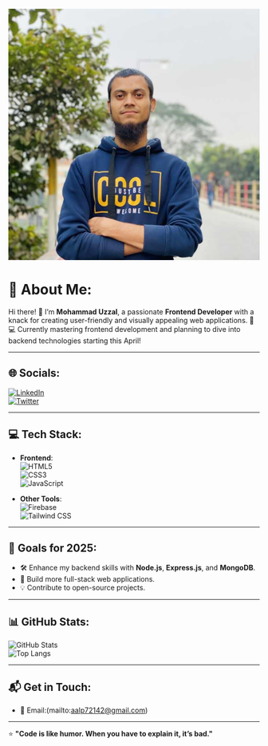 ![Hello, I'm Uzzal!](https://github.com/mohammaduzzal/mohammaduzzal/blob/main/img.jpg)
# 💫 About Me:
Hi there! 👋 I’m **Mohammad Uzzal**, a passionate **Frontend Developer** with a knack for creating user-friendly and visually appealing web applications. 🚀  
💻 Currently mastering frontend development and planning to dive into backend technologies starting this April!  

---

## 🌐 Socials:
[![LinkedIn](https://img.shields.io/badge/LinkedIn-%230077B5.svg?logo=linkedin&logoColor=white)](https://www.linkedin.com/in/mohammad-uzzal-289a24283/)  
[![Twitter](https://img.shields.io/badge/Twitter-%231DA1F2.svg?logo=twitter&logoColor=white)](https://x.com/bright0001011)



---

## 💻 Tech Stack:
- **Frontend**:  
  ![HTML5](https://img.shields.io/badge/HTML5-%23E34F26.svg?style=flat&logo=html5&logoColor=white)  
  ![CSS3](https://img.shields.io/badge/CSS3-%231572B6.svg?style=flat&logo=css3&logoColor=white)  
  ![JavaScript](https://img.shields.io/badge/JavaScript-%23F7DF1E.svg?style=flat&logo=javascript&logoColor=black)  

- **Other Tools**:  
  ![Firebase](https://img.shields.io/badge/Firebase-%23FFCA28.svg?style=flat&logo=firebase&logoColor=black)  
  ![Tailwind CSS](https://img.shields.io/badge/TailwindCSS-%2338B2AC.svg?style=flat&logo=tailwind-css&logoColor=white)  

---

## 🔭 Goals for 2025:
- 🛠️ Enhance my backend skills with **Node.js**, **Express.js**, and **MongoDB**.  
- 🌟 Build more full-stack web applications.  
- 💡 Contribute to open-source projects.  

---

## 📊 GitHub Stats:
![GitHub Stats](https://github-readme-stats.vercel.app/api?username=mohammaduzzal&show_icons=true&theme=radical)  
![Top Langs](https://github-readme-stats.vercel.app/api/top-langs/?username=mohammaduzzal&layout=compact&theme=radical)

---

## 📬 Get in Touch:
- 📧 Email:(mailto:aalp72142@gmail.com)  
  

---

⭐️ **"Code is like humor. When you have to explain it, it’s bad."**

